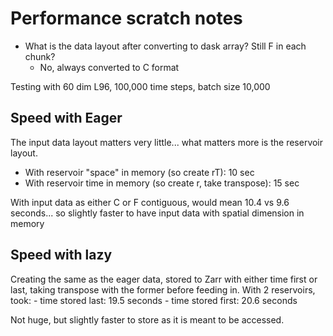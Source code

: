# Performance scratch notes

- What is the data layout after converting to dask array? Still F in each chunk?
    * No, always converted to C format

Testing with 60 dim L96, 100,000 time steps, batch size 10,000

##  Speed with Eager

The input data layout matters very little... what matters more is the
reservoir layout.
  - With reservoir "space" in memory (so create rT): 10 sec
  - With reservoir time in memory (so create r, take transpose): 15 sec

With input data as either C or F contiguous, would mean 10.4 vs 9.6 seconds...
so slightly faster to have input data with spatial dimension in memory

## Speed with lazy

Creating the same as the eager data, stored to Zarr with either time first or
last, taking transpose with the former before feeding in.
With 2 reservoirs, took:
    - time stored last: 19.5 seconds
    - time stored first: 20.6 seconds

Not huge, but slightly faster to store as it is meant to be accessed.
